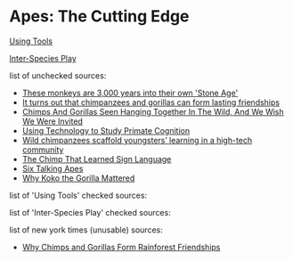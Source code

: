 # Apes: The Cutting Edge

[Using Tools](https://github.com/lyerlajd/INFOTC1600markdown/blob/main/UsingTools.md)

[Inter-Species Play](https://github.com/lyerlajd/INFOTC1600markdown/blob/main/InterSpeciesPlay.md)


list of unchecked sources:
  * [These monkeys are 3,000 years into their own 'Stone Age'](https://www.nationalgeographic.com/science/article/capuchin-monkeys-used-stone-tools-3000-years-oldest-outside-africa)
  * [It turns out that chimpanzees and gorillas can form lasting friendships](https://www.npr.org/2022/11/11/1135887754/chimpanzees-gorillas-relationships-nouabale-ndoki-park)
  * [Chimps And Gorillas Seen Hanging Together In The Wild, And We Wish We Were Invited](https://www.sciencealert.com/chimps-and-gorillas-seen-hanging-together-in-the-wild-and-we-wish-we-were-invited)
  * [Using Technology to Study Primate Cognition](https://www.lpzoo.org/science-project/using-technology-to-study-primate-cognition/)
  * [Wild chimpanzees scaffold youngsters’ learning in a high-tech community](https://www.pnas.org/doi/10.1073/pnas.1920430117)
  * [The Chimp That Learned Sign Language](https://www.npr.org/2008/05/28/90516132/the-chimp-that-learned-sign-language)
  * [Six Talking Apes](https://www.smithsonianmag.com/science-nature/six-talking-apes-48085302/)
  * [Why Koko the Gorilla Mattered](https://www.nationalgeographic.com/animals/article/gorillas-koko-sign-language-culture-animals)
 
list of 'Using Tools' checked sources:

list of 'Inter-Species Play' checked sources:


list of new york times (unusable) sources:
  * [Why Chimps and Gorillas Form Rainforest Friendships](https://www.nytimes.com/2022/10/11/science/gorillas-chimps-friends.html)
